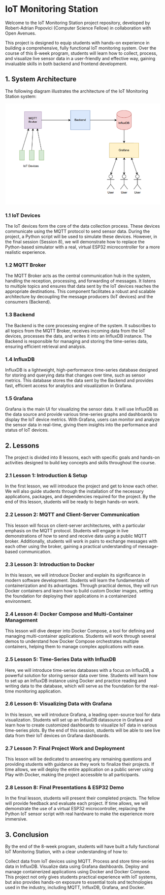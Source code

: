 # IoT Monitoring Station
Welcome to the IoT Monitoring Station project repository, developed by Robert-Adrian Popovici (Computer Science Fellow) in collaboration with Open Avenues.

This project is designed to equip students with hands-on experience in building a comprehensive, fully functional IoT monitoring system. Over the course of this 8-week program, students will learn how to collect, process, and visualize live sensor data in a user-friendly and effective way, gaining invaluable skills in both backend and frontend development.

## 1. System Architecture
The following diagram illustrates the architecture of the IoT Monitoring Station system:

![alt text](resources/images/diagram.png)

### 1.1 IoT Devices
The IoT devices form the core of the data collection process. These devices communicate using the MQTT protocol to send sensor data. During the project, a Python script will be used to simulate these devices. However, in the final session (Session 8), we will demonstrate how to replace the Python-based simulator with a real, virtual ESP32 microcontroller for a more realistic experience.

### 1.2 MQTT Broker
The MQTT Broker acts as the central communication hub in the system, handling the reception, processing, and forwarding of messages. It listens to multiple topics and ensures that data sent by the IoT devices reaches the appropriate destinations. This component facilitates a robust and scalable architecture by decoupling the message producers (IoT devices) and the consumers (Backend).

### 1.3 Backend
The Backend is the core processing engine of the system. It subscribes to all topics from the MQTT Broker, receives incoming data from the IoT devices, processes the data, and writes it into an InfluxDB instance. The Backend is responsible for managing and storing the time-series data, ensuring efficient retrieval and analysis.

### 1.4 InfluxDB
InfluxDB is a lightweight, high-performance time-series database designed for storing and querying data that changes over time, such as sensor metrics. This database stores the data sent by the Backend and provides fast, efficient access for analytics and visualization in Grafana.

### 1.5 Grafana
Grafana is the main UI for visualizing the sensor data. It will use InfluxDB as the data source and provide various time-series graphs and dashboards to display the IoT device metrics. With Grafana, users can monitor and analyze the sensor data in real-time, giving them insights into the performance and status of IoT devices.

## 2. Lessons
The project is divided into 8 lessons, each with specific goals and hands-on activities designed to build key concepts and skills throughout the course.

### 2.1 Lesson 1: Introduction & Setup
In the first lesson, we will introduce the project and get to know each other. We will also guide students through the installation of the necessary applications, packages, and dependencies required for the project. By the end of this lesson, students will be ready to begin hands-on work.

### 2.2 Lesson 2: MQTT and Client-Server Communication
This lesson will focus on client-server architectures, with a particular emphasis on the MQTT protocol. Students will engage in live demonstrations of how to send and receive data using a public MQTT broker. Additionally, students will work in pairs to exchange messages with each other using the broker, gaining a practical understanding of message-based communication.

### 2.3 Lesson 3: Introduction to Docker
In this lesson, we will introduce Docker and explain its significance in modern software development. Students will learn the fundamentals of containerization and its advantages. Through practical demos, they will run Docker containers and learn how to build custom Docker images, setting the foundation for deploying their applications in a containerized environment.

### 2.4 Lesson 4: Docker Compose and Multi-Container Management
This lesson will dive deeper into Docker Compose, a tool for defining and managing multi-container applications. Students will work through several demos to understand how Docker Compose orchestrates multiple containers, helping them to manage complex applications with ease.

### 2.5 Lesson 5: Time-Series Data with InfluxDB
Here, we will introduce time-series databases with a focus on InfluxDB, a powerful solution for storing sensor data over time. Students will learn how to set up an InfluxDB instance using Docker and practice reading and writing data to the database, which will serve as the foundation for the real-time monitoring application.

### 2.6 Lesson 6: Visualizing Data with Grafana
In this lesson, we will introduce Grafana, a leading open-source tool for data visualization. Students will set up an InfluxDB datasource in Grafana and learn how to create customized dashboards to visualize IoT data in various time-series plots. By the end of this session, students will be able to see live data from their IoT devices on Grafana dashboards.

### 2.7 Lesson 7: Final Project Work and Deployment
This lesson will be dedicated to answering any remaining questions and providing students with guidance as they work to finalize their projects. If time allows, we will deploy the entire application on a public server using Play with Docker, making the project accessible to all participants.

### 2.8 Lesson 8: Final Presentations & ESP32 Demo
In the final lesson, students will present their completed projects. The fellow will provide feedback and evaluate each project. If time allows, we will demonstrate the use of a virtual ESP32 microcontroller, replacing the Python IoT sensor script with real hardware to make the experience more immersive.

## 3. Conclusion
By the end of the 8-week program, students will have built a fully functional IoT Monitoring Station, with a clear understanding of how to:

Collect data from IoT devices using MQTT.
Process and store time-series data in InfluxDB.
Visualize data using Grafana dashboards.
Deploy and manage containerized applications using Docker and Docker Compose.
This project not only gives students practical experience with IoT systems, but also provides hands-on exposure to essential tools and technologies used in the industry, including MQTT, InfluxDB, Grafana, and Docker.

